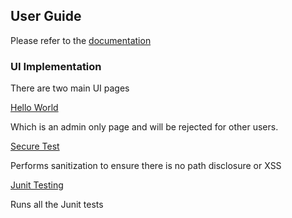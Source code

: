 ## User Guide

Please refer to the [documentation](https://docs.wex.solutions/#e17-example-security)

### UI Implementation

There are two main UI pages

[Hello World](netmarkets/jsp/com/wincomplm/wex/example/security/edkHelloWorld.jsp)

Which is an admin only page and will be rejected for other users.

[Secure Test](netmarkets/jsp/com/wincomplm/wex/example/security/edkSecureTest.jsp)

Performs sanitization to ensure there is no path disclosure or XSS 

[Junit Testing](netmarkets/jsp/com/wincomplm/wex/example/security/junit.jsp?pretty=true)

Runs all the Junit tests
